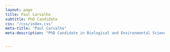 ```yaml
---
layout: page
title: Paul Carvalho
subtitle: PhD Candidate
css: "/css/index.css"
meta-title: "Paul Carvalho"
meta-description: "PhD Candidate in Biological and Environmental Sciences at the University of Rhode Island"


---
```


